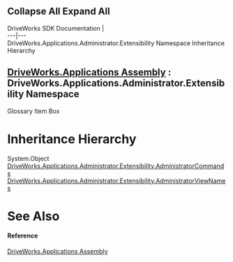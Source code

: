 Collapse All Expand All  
---  
DriveWorks SDK Documentation  |   
---|---  
DriveWorks.Applications.Administrator.Extensibility Namespace Inheritance Hierarchy   
  
[DriveWorks.Applications Assembly](topic13.md) : DriveWorks.Applications.Administrator.Extensibility Namespace  
---  
  
Glossary Item Box

# Inheritance Hierarchy

System.Object  
[DriveWorks.Applications.Administrator.Extensibility.AdministratorCommands](topic1297.md)  
[DriveWorks.Applications.Administrator.Extensibility.AdministratorViewNames](topic1388.md)  


# See Also

#### Reference

[DriveWorks.Applications Assembly](topic13.md)


